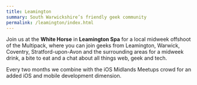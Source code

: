 ```yaml
---
title: Leamington
summary: South Warwickshire’s friendly geek community
permalink: /leamington/index.html
---
```

Join us at the **White Horse** in **Leamington Spa** for a local midweek offshoot
of the Multipack, where you can join geeks from Leamington, Warwick, Coventry,
Stratford-upon-Avon and the surrounding areas for a midweek drink, a bite to eat
and a chat about all things web, geek and tech.

Every two months we combine with the iOS Midlands Meetups crowd for
an added iOS and mobile development dimension.